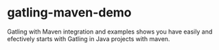 # gatling-maven-demo
Gatling with Maven integration and examples shows you have easily and efectively starts with Gatling
in Java projects with maven.
